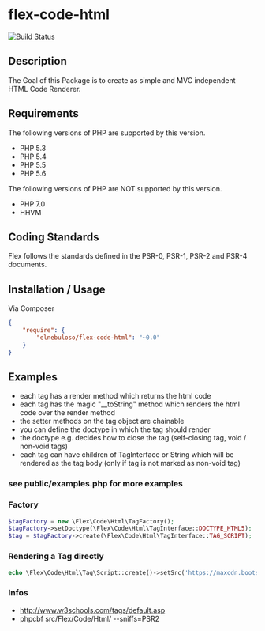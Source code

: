 # flex-code-html

[![Build Status](https://travis-ci.org/elnebuloso/flex-code-html.svg?branch=master)](https://travis-ci.org/elnebuloso/flex-code-html)

## Description

The Goal of this Package is to create as simple and MVC independent HTML Code Renderer.

## Requirements

The following versions of PHP are supported by this version.

* PHP 5.3
* PHP 5.4
* PHP 5.5
* PHP 5.6

The following versions of PHP are NOT supported by this version.

* PHP 7.0
* HHVM

## Coding Standards

Flex follows the standards defined in the PSR-0, PSR-1, PSR-2 and PSR-4 documents.

## Installation / Usage

Via Composer

``` json
{
    "require": {
        "elnebuloso/flex-code-html": "~0.0"
    }
}
```

## Examples

* each tag has a render method which returns the html code
* each tag has the magic "__toString" method which renders the html code over the render method
* the setter methods on the tag object are chainable
* you can define the doctype in which the tag should render
* the doctype e.g. decides how to close the tag (self-closing tag, void / non-void tags)
* each tag can have children of TagInterface or String which will be rendered as the tag body (only if tag is not marked as non-void tag)

### see public/examples.php for more examples

### Factory

``` php
$tagFactory = new \Flex\Code\Html\TagFactory();
$tagFactory->setDoctype(\Flex\Code\Html\TagInterface::DOCTYPE_HTML5);
$tag = $tagFactory->create(\Flex\Code\Html\TagInterface::TAG_SCRIPT);
```

### Rendering a Tag directly

``` php
echo \Flex\Code\Html\Tag\Script::create()->setSrc('https://maxcdn.bootstrapcdn.com/bootstrap/3.3.5/js/bootstrap.min.js');
```

### Infos

* http://www.w3schools.com/tags/default.asp
* phpcbf src/Flex/Code/Html/ --sniffs=PSR2
